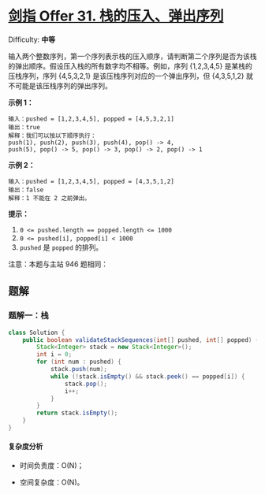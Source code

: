 # [剑指 Offer 31\. 栈的压入、弹出序列](https://leetcode-cn.com/problems/zhan-de-ya-ru-dan-chu-xu-lie-lcof/)

Difficulty: **中等**

输入两个整数序列，第一个序列表示栈的压入顺序，请判断第二个序列是否为该栈的弹出顺序。假设压入栈的所有数字均不相等。例如，序列 {1,2,3,4,5} 是某栈的压栈序列，序列 {4,5,3,2,1} 是该压栈序列对应的一个弹出序列，但 {4,3,5,1,2} 就不可能是该压栈序列的弹出序列。

**示例 1：**

```
输入：pushed = [1,2,3,4,5], popped = [4,5,3,2,1]
输出：true
解释：我们可以按以下顺序执行：
push(1), push(2), push(3), push(4), pop() -> 4,
push(5), pop() -> 5, pop() -> 3, pop() -> 2, pop() -> 1
```

**示例 2：**

```
输入：pushed = [1,2,3,4,5], popped = [4,3,5,1,2]
输出：false
解释：1 不能在 2 之前弹出。
```

**提示：**

1.  `0 <= pushed.length == popped.length <= 1000`
2.  `0 <= pushed[i], popped[i] < 1000`
3.  `pushed` 是 `popped` 的排列。

注意：本题与主站 946 题相同：


## 题解

### 题解一：栈

```java
class Solution {
    public boolean validateStackSequences(int[] pushed, int[] popped) {
        Stack<Integer> stack = new Stack<Integer>();
        int i = 0;
        for (int num : pushed) {
            stack.push(num);
            while (!stack.isEmpty() && stack.peek() == popped[i]) {
                stack.pop();
                i++;
            }
        }
        return stack.isEmpty();
    }
}
```

#### 复杂度分析

- 时间负责度：O(N)；

- 空间复杂度：O(N)。
